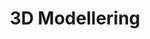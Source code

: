 ﻿---
title: 3D Modellering
type: docs
weight: 70
url: /sv/net/3d-modeling/
description: Artiklar om 3D modellering i Aspose.3D for .NET.
---
